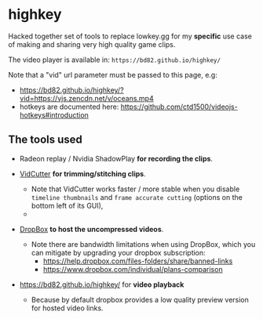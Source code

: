# highkey

Hacked together set of tools to replace lowkey.gg for my **specific** use case
of making and sharing very high quality game clips.

The video player is available in: `https://bd82.github.io/highkey/`

Note that a "vid" url parameter must be passed to this page, e.g:
- https://bd82.github.io/highkey/?vid=https://vjs.zencdn.net/v/oceans.mp4
- hotkeys are documented here: https://github.com/ctd1500/videojs-hotkeys#introduction

## The tools used

- Radeon replay / Nvidia ShadowPlay **for recording the clips**.

- [VidCutter](https://github.com/ozmartian/vidcutter) **for trimming/stitching clips**.
  - Note that VidCutter works faster / more stable when you disable `timeline thumbnails` and `frame accurate cutting`
    (options on the bottom left of its GUI),
  - 
- [DropBox](https://www.dropbox.com/) **to host the uncompressed videos**.
  - Note there are bandwidth limitations when using DropBox, which you can mitigate by upgrading your dropbox subscription:
    - https://help.dropbox.com/files-folders/share/banned-links
    - https://www.dropbox.com/individual/plans-comparison

- https://bd82.github.io/highkey/ for **video playback**
  - Because by default dropbox provides a low quality preview version for hosted video links.